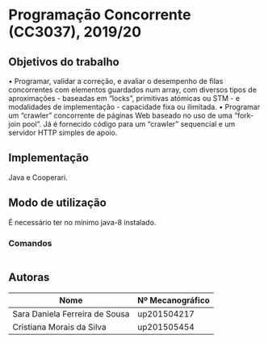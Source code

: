 # Programação Concorrente (CC3037), 2019/20

## Objetivos do trabalho
• Programar, validar a correção, e avaliar o desempenho de filas concorrentes com elementos
guardados num array, com diversos tipos de aproximações - baseadas em “locks”, primitivas
atómicas ou STM - e modalidades de implementação - capacidade fixa ou ilimitada.
• Programar um “crawler” concorrente de páginas Web baseado no uso de uma “fork-join pool”.
Já é fornecido código para um “crawler” sequencial e um servidor HTTP simples de apoio.

## Implementação
Java e Cooperari.

## Modo de utilização
É necessário ter no mínimo java-8 instalado.

### Comandos
```bash

```

## Autoras
| Nome                            | Nº Mecanográfico   |
| ------------------------------- | -------------------| 
| Sara Daniela Ferreira de Sousa  | up201504217        |
| Cristiana Morais da Silva       | up201505454        |
